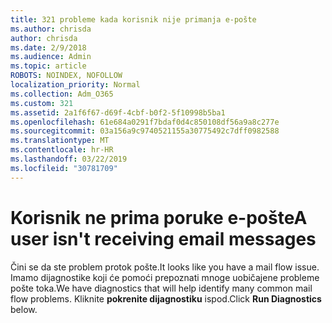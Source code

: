 ```yaml
---
title: 321 probleme kada korisnik nije primanja e-pošte
ms.author: chrisda
author: chrisda
ms.date: 2/9/2018
ms.audience: Admin
ms.topic: article
ROBOTS: NOINDEX, NOFOLLOW
localization_priority: Normal
ms.collection: Adm_O365
ms.custom: 321
ms.assetid: 2a1f6f67-d69f-4cbf-b0f2-5f10998b5ba1
ms.openlocfilehash: 61e684a0291f7bdaf0d4c850108df56a9a8c277e
ms.sourcegitcommit: 03a156a9c9740521155a30775492c7dff0982588
ms.translationtype: MT
ms.contentlocale: hr-HR
ms.lasthandoff: 03/22/2019
ms.locfileid: "30781709"
---
```

# <a name="a-user-isnt-receiving-email-messages"></a><span data-ttu-id="62d28-102">Korisnik ne prima poruke e-pošte</span><span class="sxs-lookup"><span data-stu-id="62d28-102">A user isn't receiving email messages</span></span>

<span data-ttu-id="62d28-103">Čini se da ste problem protok pošte.</span><span class="sxs-lookup"><span data-stu-id="62d28-103">It looks like you have a mail flow issue.</span></span> <span data-ttu-id="62d28-104">Imamo dijagnostike koji će pomoći prepoznati mnoge uobičajene probleme pošte toka.</span><span class="sxs-lookup"><span data-stu-id="62d28-104">We have diagnostics that will help identify many common mail flow problems.</span></span> <span data-ttu-id="62d28-105">Kliknite **pokrenite dijagnostiku** ispod.</span><span class="sxs-lookup"><span data-stu-id="62d28-105">Click **Run Diagnostics** below.</span></span> 
 